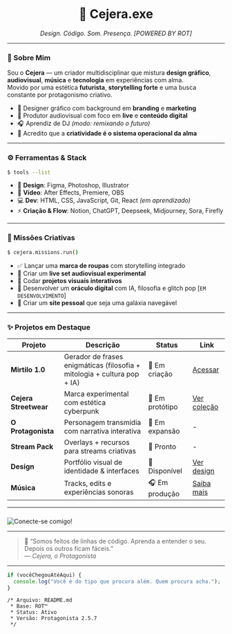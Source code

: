 
<h1 align="center">🍒 Cejera.exe</h1>
<p align="center"><i>Design. Código. Som. Presença. [POWERED BY ROT]</i></p>

---

### 🧠 Sobre Mim

Sou o **Cejera** — um criador multidisciplinar que mistura **design gráfico**, **audiovisual**, **música** e **tecnologia** em experiências com alma.  
Movido por uma estética **futurista**, **storytelling forte** e uma busca constante por protagonismo criativo.

- 🎨 Designer gráfico com background em **branding** e **marketing**  
- 🎥 Produtor audiovisual com foco em **live** e **conteúdo digital**  
- 🎧 Aprendiz de DJ _(modo: remixando o futuro)_  
- 💭 Acredito que a **criatividade é o sistema operacional da alma**  

---

### ⚙️ Ferramentas & Stack

```bash
$ tools --list
```

- 🎨 **Design**: Figma, Photoshop, Illustrator  
- 🎥 **Vídeo**: After Effects, Premiere, OBS  
- 💻 **Dev**: HTML, CSS, JavaScript, Git, React *(em aprendizado)*  
- ⚡ **Criação & Flow**: Notion, ChatGPT, Deepseek, Midjourney, Sora, Firefly  

---

### 🚀 Missões Criativas

```bash
$ cejera.missions.run()
```

- ✅ Lançar uma **marca de roupas** com storytelling integrado  
- 🔳 Criar um **live set audiovisual experimental**  
- 🔳 Codar **projetos visuais interativos**  
- 🔳 Desenvolver um **oráculo digital** com IA, filosofia e glitch pop [`EM DESENVOLVIMENTO`]  
- 🔳 Criar um **site pessoal** que seja uma galáxia navegável  

---

### ✨ Projetos em Destaque

| Projeto             | Descrição                                                                 | Status         | Link |
|---------------------|---------------------------------------------------------------------------|----------------|------|
| **Mirtilo 1.0**      | Gerador de frases enigmáticas (filosofia + mitologia + cultura pop + IA) | 🔮 Em criação   | [Acessar](https://cejera.com/cr1pt0gr4f14) |
| **Cejera Streetwear**| Marca experimental com estética cyberpunk                                | 🧪 Em protótipo | [Ver coleção](https://cejera.com/moda) |
| **O Protagonista**   | Personagem transmídia com narrativa interativa                           | 🧠 Em expansão  | - |
| **Stream Pack**      | Overlays + recursos para streams criativas                               | 🧰 Pronto       | - |
| **Design**           | Portfólio visual de identidade & interfaces                              | 🎨 Disponível   | [Ver design](https://cejera.com/design) |
| **Música**           | Tracks, edits e experiências sonoras                                     | 🎧 Em produção  | [Saiba mais](https://cejera.com/musica) |

---

### <a href="https://cejera.com/links" target="_blank" rel="noopener noreferrer" style="text-decoration:none;">
  <img src="https://img.shields.io/badge/Conecte-se%20comigo!-red?style=for-the-badge&logo=&logoColor=white&color=FF0000&labelColor=FF0000" alt="Conecte-se comigo!" />
</a>


---

> 🧠 “Somos feitos de linhas de código. Aprenda a entender o seu. Depois os outros ficam fáceis.”  
> — *Cejera, o Protagonista*

---

```js
if (vocêChegouAtéAqui) {
  console.log("Você é do tipo que procura além. Quem procura acha.");
}
```

```
/* Arquivo: README.md
 * Base: ROT™
 * Status: Ativo
 * Versão: Protagonista 2.5.7
 */
```
